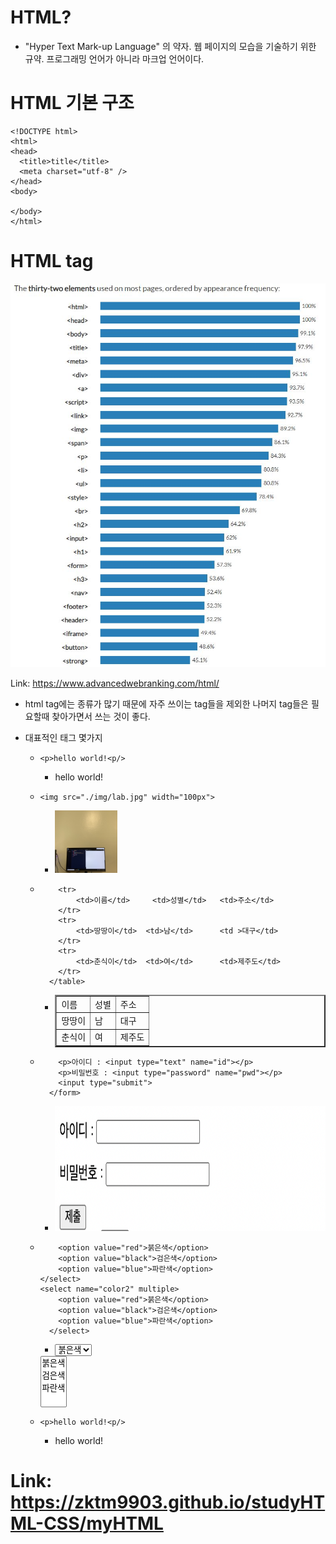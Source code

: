 # HTML?
- "Hyper Text Mark-up Language" 의 약자. 웹 페이지의 모습을 기술하기 위한 규약. 프로그래밍 언어가 아니라 마크업 언어이다.

# HTML 기본 구조
```
<!DOCTYPE html>
<html>
<head>
  <title>title</title>
  <meta charset="utf-8" />
</head>
<body>

</body>
</html>
```

# HTML tag
![TAG_LANK](./img/tag_rank.JPG)  
 
Link: https://www.advancedwebranking.com/html/

- html tag에는 종류가 많기 때문에 자주 쓰이는 tag들을 제외한 나머지 tag들은 필요할때 찾아가면서 쓰는 것이 좋다.

- 대표적인 태그 몇가지
  - ```<p>hello world!<p/>```
    - <p>hello world!<p/>
  - ```<img src="./img/lab.jpg" width="100px">```
    - <img src="./img/lab.jpg" width="100px">
  - ```<table border="2">
        <tr>
            <td>이름</td>     <td>성별</td>   <td>주소</td>
        </tr>
        <tr>
            <td>땅땅이</td>  <td>남</td>      <td >대구</td>
        </tr>
        <tr>
            <td>춘식이</td>  <td>여</td>      <td>제주도</td>
        </tr>
      </table>
      ```
    - <table border="2">
        <tr>
            <td>이름</td>     <td>성별</td>   <td>주소</td>
        </tr>
        <tr>
            <td>땅땅이</td>  <td>남</td>      <td >대구</td>
        </tr>
        <tr>
            <td>춘식이</td>  <td>여</td>      <td>제주도</td>
        </tr>
      </table>

  - ```<form>
        <p>아이디 : <input type="text" name="id"></p>
        <p>비밀번호 : <input type="password" name="pwd"></p>
        <input type="submit">
      </form>
      ```
    - <img src="./img/form1.png" height="200px"></img><br/> 
  - ```<select name="color">
        <option value="red">붉은색</option>
        <option value="black">검은색</option>
        <option value="blue">파란색</option>
    </select>
    <select name="color2" multiple>
        <option value="red">붉은색</option>
        <option value="black">검은색</option>
        <option value="blue">파란색</option>
      </select>
    ```
    - <select name="color">
        <option value="red">붉은색</option>
        <option value="black">검은색</option>
        <option value="blue">파란색</option>
    </select>
    <select name="color2" multiple>
        <option value="red">붉은색</option>
        <option value="black">검은색</option>
        <option value="blue">파란색</option>
    </select>
  - ```<p>hello world!<p/>```
    - <p>hello world!<p/>

# Link: https://zktm9903.github.io/studyHTML-CSS/myHTML
